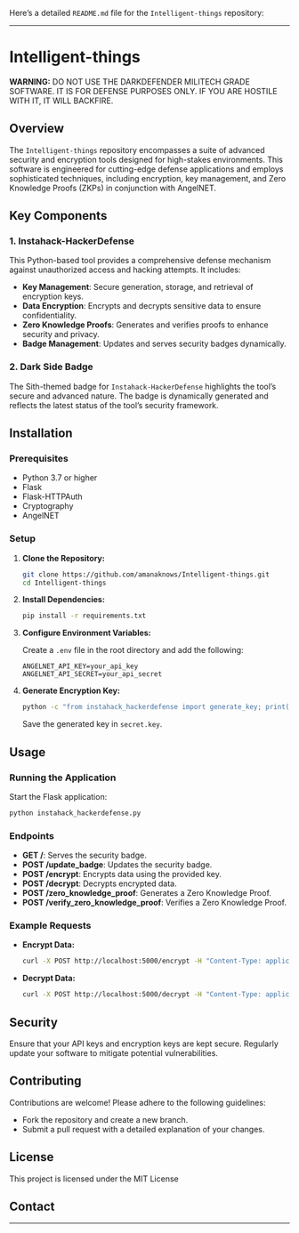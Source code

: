 Here’s a detailed `README.md` file for the `Intelligent-things` repository:

---

# Intelligent-things

**WARNING:** DO NOT USE THE DARKDEFENDER MILITECH GRADE SOFTWARE. IT IS FOR DEFENSE PURPOSES ONLY. IF YOU ARE HOSTILE WITH IT, IT WILL BACKFIRE.

## Overview

The `Intelligent-things` repository encompasses a suite of advanced security and encryption tools designed for high-stakes environments. This software is engineered for cutting-edge defense applications and employs sophisticated techniques, including encryption, key management, and Zero Knowledge Proofs (ZKPs) in conjunction with AngelNET.

## Key Components

### 1. **Instahack-HackerDefense**

This Python-based tool provides a comprehensive defense mechanism against unauthorized access and hacking attempts. It includes:

- **Key Management**: Secure generation, storage, and retrieval of encryption keys.
- **Data Encryption**: Encrypts and decrypts sensitive data to ensure confidentiality.
- **Zero Knowledge Proofs**: Generates and verifies proofs to enhance security and privacy.
- **Badge Management**: Updates and serves security badges dynamically.

### 2. **Dark Side Badge**

The Sith-themed badge for `Instahack-HackerDefense` highlights the tool’s secure and advanced nature. The badge is dynamically generated and reflects the latest status of the tool’s security framework.

## Installation

### Prerequisites

- Python 3.7 or higher
- Flask
- Flask-HTTPAuth
- Cryptography
- AngelNET

### Setup

1. **Clone the Repository:**

   ```bash
   git clone https://github.com/amanaknows/Intelligent-things.git
   cd Intelligent-things
   ```

2. **Install Dependencies:**

   ```bash
   pip install -r requirements.txt
   ```

3. **Configure Environment Variables:**

   Create a `.env` file in the root directory and add the following:

   ```env
   ANGELNET_API_KEY=your_api_key
   ANGELNET_API_SECRET=your_api_secret
   ```

4. **Generate Encryption Key:**

   ```bash
   python -c "from instahack_hackerdefense import generate_key; print(generate_key().decode())"
   ```

   Save the generated key in `secret.key`.

## Usage

### Running the Application

Start the Flask application:

```bash
python instahack_hackerdefense.py
```

### Endpoints

- **GET /**: Serves the security badge.
- **POST /update_badge**: Updates the security badge.
- **POST /encrypt**: Encrypts data using the provided key.
- **POST /decrypt**: Decrypts encrypted data.
- **POST /zero_knowledge_proof**: Generates a Zero Knowledge Proof.
- **POST /verify_zero_knowledge_proof**: Verifies a Zero Knowledge Proof.

### Example Requests

- **Encrypt Data:**

  ```bash
  curl -X POST http://localhost:5000/encrypt -H "Content-Type: application/json" -d '{"data":"your_data"}'
  ```

- **Decrypt Data:**

  ```bash
  curl -X POST http://localhost:5000/decrypt -H "Content-Type: application/json" -d '{"encrypted_data":"your_encrypted_data"}'
  ```

## Security

Ensure that your API keys and encryption keys are kept secure. Regularly update your software to mitigate potential vulnerabilities.

## Contributing

Contributions are welcome! Please adhere to the following guidelines:

- Fork the repository and create a new branch.
- Submit a pull request with a detailed explanation of your changes.

## License

This project is licensed under the MIT License 

## Contact

---
